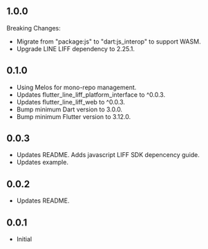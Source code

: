 ## 1.0.0
Breaking Changes:
* Migrate from "package:js" to "dart:js_interop" to support WASM.
* Upgrade LINE LIFF dependency to 2.25.1.

## 0.1.0

* Using Melos for mono-repo management.
* Updates flutter_line_liff_platform_interface to ^0.0.3.
* Updates flutter_line_liff_web to ^0.0.3.
* Bump minimum Dart version to 3.0.0.
* Bump minimum Flutter version to 3.12.0.

## 0.0.3

* Updates README. Adds javascript LIFF SDK depencency guide.
* Updates example.

## 0.0.2

* Updates README.

## 0.0.1

* Initial
